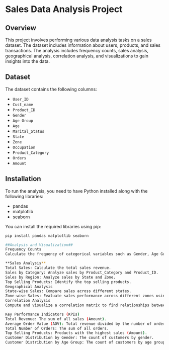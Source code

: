 # Sales Data Analysis Project

## Overview
This project involves performing various data analysis tasks on a sales dataset. The dataset includes information about users, products, and sales transactions.
The analysis includes frequency counts, sales analysis, geographical analysis, correlation analysis, and visualizations to gain insights into the data.

## Dataset
The dataset contains the following columns:
- `User_ID`
- `Cust_name`
- `Product_ID`
- `Gender`
- `Age Group`
- `Age`
- `Marital_Status`
- `State`
- `Zone`
- `Occupation`
- `Product_Category`
- `Orders`
- `Amount`

## Installation
To run the analysis, you need to have Python installed along with the following libraries:
- pandas
- matplotlib
- seaborn

You can install the required libraries using pip:
```bash
pip install pandas matplotlib seaborn

##Analysis and Visualization##
Frequency Counts
Calculate the frequency of categorical variables such as Gender, Age Group, Marital_Status, State, Zone, Occupation, and Product_Category.

**Sales Analysis**
Total Sales: Calculate the total sales revenue.
Sales by Category: Analyze sales by Product_Category and Product_ID.
Sales by Region: Analyze sales by State and Zone.
Top Selling Products: Identify the top selling products.
Geographical Analysis
State-wise Sales: Compare sales across different states.
Zone-wise Sales: Evaluate sales performance across different zones using a pie chart.
Correlation Analysis
Compute and visualize a correlation matrix to find relationships between numerical variables such as Age, Orders, and Amount.

Key Performance Indicators (KPIs)
Total Revenue: The sum of all sales (Amount).
Average Order Value (AOV): Total revenue divided by the number of orders.
Total Number of Orders: The sum of all orders.
Top Selling Products: Products with the highest sales (Amount).
Customer Distribution by Gender: The count of customers by gender.
Customer Distribution by Age Group: The count of customers by age group.
